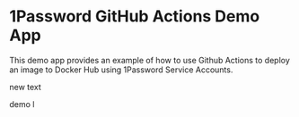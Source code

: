 # 1Password GitHub Actions Demo App

This demo app provides an example of how to use Github Actions to deploy an image to Docker Hub using 1Password Service Accounts.

new text

demo
l